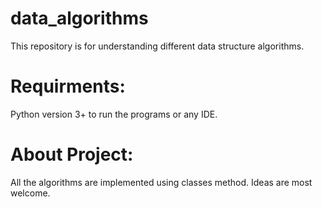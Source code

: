 # data_algorithms
This repository is for understanding different data structure algorithms.

# Requirments:
 Python version 3+ to run the programs or any IDE.
# About Project:
All the algorithms are implemented using classes method.
Ideas are most welcome.
